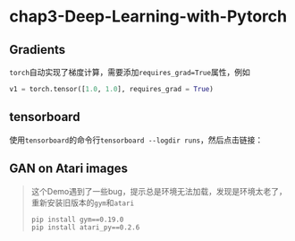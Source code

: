 # chap3-Deep-Learning-with-Pytorch

## Gradients

`torch`自动实现了梯度计算，需要添加`requires_grad=True`属性，例如

```python
v1 = torch.tensor([1.0, 1.0], requires_grad = True)
```

## tensorboard

使用`tensorboard`的命令行`tensorboard --logdir runs`，然后点击链接：

## GAN on Atari images

>  这个Demo遇到了一些bug，提示总是环境无法加载，发现是环境太老了，重新安装旧版本的`gym`和`atari`
>
>  ```shell
>  pip install gym==0.19.0
>  pip install atari_py==0.2.6
>  ```








